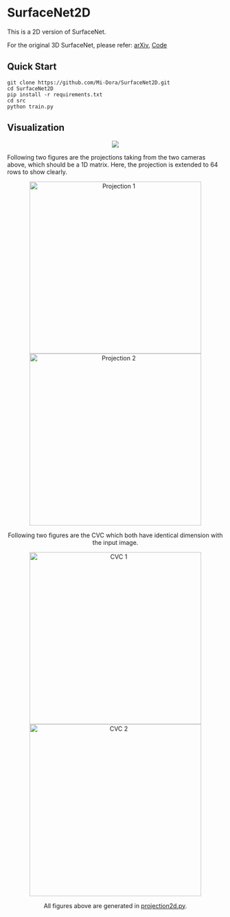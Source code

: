# SurfaceNet2D
This is a 2D version of SurfaceNet.

For the original 3D SurfaceNet, please refer: [arXiv](https://arxiv.org/abs/1708.01749), [Code](https://github.com/mjiUST/SurfaceNet)

## Quick Start

```shell
git clone https://github.com/Mi-Dora/SurfaceNet2D.git
cd SurfaceNet2D
pip install -r requirements.txt
cd src
python train.py
```

## Visualization

<center>     <img src="https://github.com/Mi-Dora/SurfaceNet2D/blob/master/images/layout.png"> </center> 

Following two figures are the projections taking from the two cameras above, which should be a 1D matrix. Here, the projection is extended to 64 rows to show clearly.

<center><figure class="half">     <img src="https://github.com/Mi-Dora/SurfaceNet2D/blob/master/images/projection1.png" title="Projection 1" width=400>     <img src="https://github.com/Mi-Dora/SurfaceNet2D/blob/master/images/projection2.png" title="Projection 2" width=400> </figure></centercenter>

Following two figures are the CVC which both have identical dimension with the input image.

<center><figure class="half">     <img src="https://github.com/Mi-Dora/SurfaceNet2D/blob/master/images/cvc1.png" title="CVC 1" width=400>     <img src="https://github.com/Mi-Dora/SurfaceNet2D/blob/master/images/cvc2.png" title="CVC 2" width=400> </figure></centercenter>

All figures above are generated in [projection2d.py](https://github.com/Mi-Dora/SurfaceNet2D/blob/master/src/datasets/projection2d.py).
